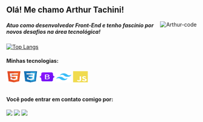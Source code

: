 ## Olá! Me chamo Arthur Tachini!

<img align="right" alt="Arthur-code" height="150" src="https://media.giphy.com/media/SWoSkN6DxTszqIKEqv/giphy.gif">

##### Atuo como desenvolvedor Front-End e tenho fascínio por novos desafios na área tecnológica!

[![Top Langs](https://github-readme-stats.vercel.app/api/top-langs/?username=tachiniarthur&layout=compact&theme=dark&show_icons=true)](https://github.com/tachiniarthur/github-readme-stats)

#### Minhas tecnologias:

<div style="display: inline_block">
  <img align="center" alt="Arthur-HTML" height="30" width="40" src="https://raw.githubusercontent.com/devicons/devicon/master/icons/html5/html5-original.svg">
  <img align="center" alt="Arthur-CSS" height="30" width="40" src="https://raw.githubusercontent.com/devicons/devicon/master/icons/css3/css3-original.svg">
  <img align="center" alt="Arthur-CSS" height="30" width="40" src="https://raw.githubusercontent.com/devicons/devicon/master/icons/bootstrap/bootstrap-original.svg">
  <img align="center" alt="Arthur-Tail" height="30" width="40" src="https://raw.githubusercontent.com/devicons/devicon/master/icons/tailwindcss/tailwindcss-plain.svg">
  <img align="center" alt="Arthur-Js" height="30" width="40" src="https://raw.githubusercontent.com/devicons/devicon/master/icons/javascript/javascript-plain.svg">
</div><br>

#### Você pode entrar em contato comigo por:
<div>
  <a href="https://www.linkedin.com/in/arthur-henrique-tachini-635622210/" target="_blank"><img src="https://img.shields.io/badge/-LinkedIn-%230077B5?style=for-the-badge&logo=linkedin&logoColor=white" target="_blank"></a>
  <a href="https://www.instagram.com/tachiini_/" target="_blank"><img src="https://img.shields.io/badge/-Instagram-%23E4405F?style=for-the-badge&logo=instagram&logoColor=white" target="_blank"></a>
  <a href = "mailto:tachiniarthur@gmail.com"><img src="https://img.shields.io/badge/-Gmail-%23333?style=for-the-badge&logo=gmail&logoColor=white" target="_blank"></a>
</div>
